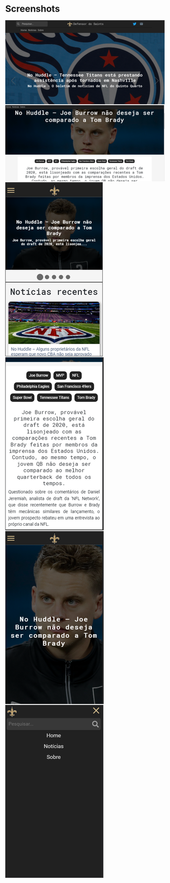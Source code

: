 # Screenshots

![](/screenshots/dashboard.PNG)
![](/screenshots/post-content.PNG)
![](/screenshots/dashboard-mobile.PNG)
![](/screenshots/post-content-mobile.PNG)
![](/screenshots/post-content-mobile-title.PNG)
![](/screenshots/site-menu-mobile.PNG)

